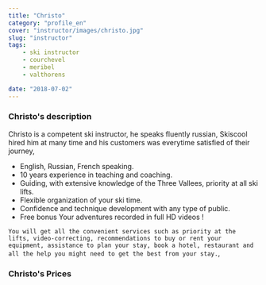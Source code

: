 ```yaml
---
title: "Christo"
category: "profile_en"
cover: "instructor/images/christo.jpg"
slug: "instructor"
tags:
    - ski instructor
    - courchevel
    - meribel
    - valthorens

date: "2018-07-02"
---
```


### Christo's description
Christo is a competent ski instructor, he speaks fluently russian, Skiscool hired him at many time and his customers was everytime satisfied of their journey,

* English, Russian, French speaking.
* 10 years experience in teaching and coaching. 
* Guiding, with extensive knowledge of the Three Vallees, priority at all ski lifts.
* Flexible organization of your ski time.
* Confidence and technique development with any type of public.
* Free bonus Your adventures recorded in full HD videos !

`You will get all the convenient services such as priority at the lifts, video-correcting, recommendations to buy or rent your equipment, assistance to plan your stay, book a hotel, restaurant and all the help you might need to get the best from your stay.`,

### Christo's Prices



